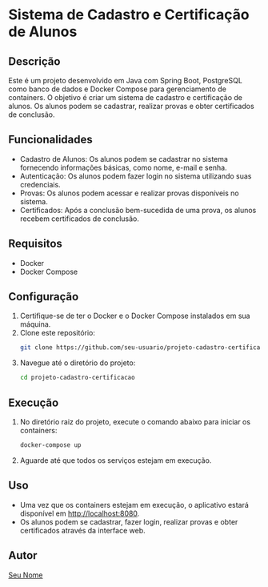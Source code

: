 # Sistema de Cadastro e Certificação de Alunos

## Descrição
Este é um projeto desenvolvido em Java com Spring Boot, PostgreSQL como banco de dados e Docker Compose para gerenciamento de containers. O objetivo é criar um sistema de cadastro e certificação de alunos. Os alunos podem se cadastrar, realizar provas e obter certificados de conclusão.

## Funcionalidades
- Cadastro de Alunos: Os alunos podem se cadastrar no sistema fornecendo informações básicas, como nome, e-mail e senha.
- Autenticação: Os alunos podem fazer login no sistema utilizando suas credenciais.
- Provas: Os alunos podem acessar e realizar provas disponíveis no sistema.
- Certificados: Após a conclusão bem-sucedida de uma prova, os alunos recebem certificados de conclusão.

## Requisitos
- Docker
- Docker Compose

## Configuração
1. Certifique-se de ter o Docker e o Docker Compose instalados em sua máquina.
2. Clone este repositório: 
    ```sh
    git clone https://github.com/seu-usuario/projeto-cadastro-certificacao.git
    ```
3. Navegue até o diretório do projeto:
    ```sh
    cd projeto-cadastro-certificacao
    ```

## Execução
1. No diretório raiz do projeto, execute o comando abaixo para iniciar os containers:
    ```sh
    docker-compose up
    ```
2. Aguarde até que todos os serviços estejam em execução.

## Uso
- Uma vez que os containers estejam em execução, o aplicativo estará disponível em [http://localhost:8080](http://localhost:8080).
- Os alunos podem se cadastrar, fazer login, realizar provas e obter certificados através da interface web.

## Autor
[Seu Nome](https://github.com/carlospepato)
